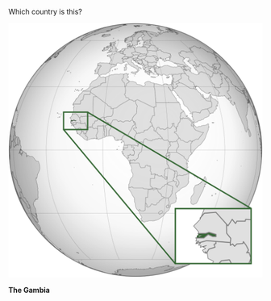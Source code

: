 Which country is this?

![Map of a country](images/Gambia_(orthographic_projection_with_inset).svg)
<!--question-->
**The Gambia**